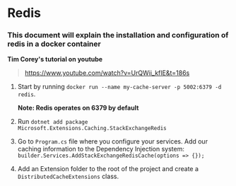 # Redis
### This document will explain the installation and configuration of redis in a docker container

**Tim Corey's tutorial on youtube** 

   > https://www.youtube.com/watch?v=UrQWii_kfIE&t=186s

1. Start by running `docker run --name my-cache-server -p 5002:6379 -d redis`. 

    **Note: Redis operates on 6379 by default**
2. Run `dotnet add package Microsoft.Extensions.Caching.StackExchangeRedis`

3. Go to `Program.cs` file where you configure your services. Add our caching information to the Dependency Injection system: `builder.Services.AddStackExchangeRedisCache(options => {});`

4. Add an Extension folder to the root of the project and create a `DistributedCacheExtensions` class.